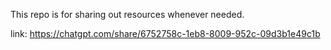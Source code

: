 

This repo is for sharing out resources whenever needed.


link: https://chatgpt.com/share/6752758c-1eb8-8009-952c-09d3b1e49c1b
